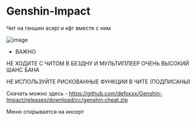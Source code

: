 # Genshin-Impact


Чит на геншин acepi и кфг вместе с ним

![image](https://user-images.githubusercontent.com/53594431/213657081-13f23645-0465-46e7-bc60-c77a988314c3.png)



- ВАЖНО

НЕ ХОДИТЕ С ЧИТОМ В БЕЗДНУ И МУЛЬТИПЛЕЕР ОЧЕНЬ ВЫСОКИЙ ШАНС БАНА

НЕ ИСПОЛЬЗУЙТЕ РИСКОВАННЫЕ ФУНКЦИИ В ЧИТЕ (ПОДПИСАНЫ)

Скачать можно здесь - https://github.com/defoxxx/Genshin-Impact/releases/download/cc/genshin.cheat.zip

Меню открывается на инсерт
